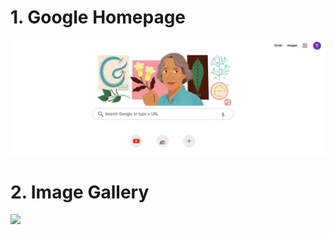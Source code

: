 <h1>1. Google Homepage</h1>
<img src="01. Google pages/demo.png" width="800px">
<h1>2. Image Gallery</h1>
<img src="Image Gallery/demo.png" width="800px">